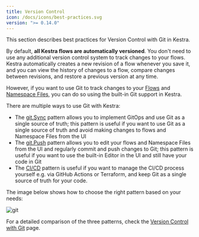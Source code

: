 ```yaml
---
title: Version Control
icon: /docs/icons/best-practices.svg
version: ">= 0.14.0"
---
```


This section describes best practices for Version Control with Git in Kestra.

By default, **all Kestra flows are automatically versioned**. You don't need to use any additional version control system to track changes to your flows. Kestra automatically creates a new revision of a flow whenever you save it, and you can view the history of changes to a flow, compare changes between revisions, and restore a previous version at any time.

However, if you want to use Git to track changes to your [Flows](/docs/workflow-components/flow) and [Namespace Files](/docs/developer-guide/namespace-files), you can do so using the built-in Git support in Kestra.

There are multiple ways to use Git with Kestra:
- The [git.Sync](/plugins/plugin-git/tasks/io.kestra.plugin.git.sync) pattern allows you to implement GitOps and use Git as a single source of truth; this pattern is useful if you want to use Git as a single source of truth and avoid making changes to flows and Namespace Files from the UI
- The [git.Push](/plugins/plugin-git/tasks/io.kestra.plugin.git.push) pattern allows you to edit your flows and Namespace Files from the UI and regularly commit and push changes to Git; this pattern is useful if you want to use the built-in Editor in the UI and still have your code in Git
- The [CI/CD](/docs/developer-guide/cicd) pattern is useful if you want to manage the CI/CD process yourself e.g. via GitHub Actions or Terraform, and keep Git as a single source of truth for your code.

The image below shows how to choose the right pattern based on your needs:

![git](/docs/developer-guide/git/git.png)

For a detailed comparison of the three patterns, check the [Version Control with Git](/docs/developer-guide/git) page.

